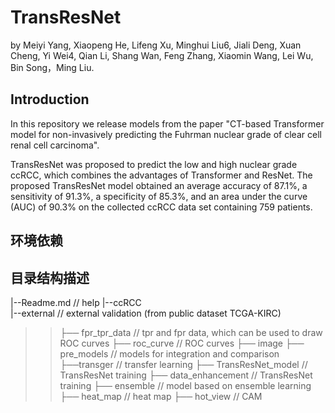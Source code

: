# TransResNet

by Meiyi Yang, Xiaopeng He, Lifeng Xu, Minghui Liu6, Jiali Deng, Xuan Cheng, Yi Wei4, Qian Li, Shang Wan, Feng Zhang, Xiaomin Wang, Lei Wu, Bin Song，Ming Liu.

## Introduction
In this repository we release models from the paper "CT-based Transformer model for non-invasively predicting the Fuhrman nuclear grade of clear cell renal cell carcinoma".

TransResNet was proposed to predict the low and high nuclear grade ccRCC, which combines the advantages of Transformer and ResNet. The proposed TransResNet model obtained an average accuracy of 87.1%, a sensitivity of 91.3%, a specificity of 85.3%, and an area under the curve (AUC) of 90.3% on the collected ccRCC data set containing 759 patients.

## 环境依赖


## 目录结构描述
|--Readme.md                // help
|--ccRCC                   
   |--external             // external validation (from public dataset TCGA-KIRC)
> > ├── fpr_tpr_data             // tpr and fpr data, which can be used to draw ROC curves
> > ├── roc_curve            //  ROC curves
> > ├── image 
> > ├── pre_models // models for integration and comparison
> > ├──transger // transfer learning
> > ├── TransResNet_model // TransResNet training
> > ├── data_enhancement // TransResNet training
> > ├── ensemble // model based on ensemble learning
> > ├── heat_map // heat map
> > ├── hot_view // CAM 




